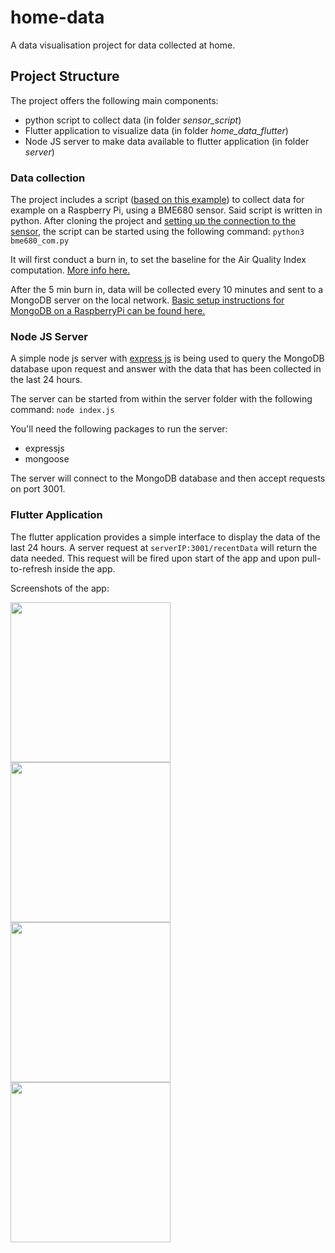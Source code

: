 # home-data

A data visualisation project for data collected at home.

## Project Structure

The project offers the following main components:
- python script to collect data (in folder *sensor_script*)
- Flutter application to visualize data (in folder *home_data_flutter*)
- Node JS server to make data available to flutter application (in folder *server*)

### Data collection

The project includes a script ([based on this example](https://github.com/adafruit/Adafruit_CircuitPython_BME680)) to collect data for example on a Raspberry Pi, using a BME680 sensor. Said script is written in python. After cloning the project and [setting up the connection to the sensor](https://learn.adafruit.com/adafruit-bme680-humidity-temperature-barometic-pressure-voc-gas/python-circuitpython), the script can be started using the following command: `python3 bme680_com.py`

It will first conduct a burn in, to set the baseline for the Air Quality Index computation. [More info here.](https://github.com/pimoroni/bme680-python/blob/master/examples/indoor-air-quality.py)

After the 5 min burn in, data will be collected every 10 minutes and sent to a MongoDB server on the local network. [Basic setup instructions for MongoDB on a RaspberryPi can be found here.](https://www.mongodb.com/developer/how-to/mongodb-on-raspberry-pi/)

### Node JS Server

A simple node js server with [express js](https://expressjs.com/) is being used to query the MongoDB database upon request and answer with the data that has been collected in the last 24 hours.

The server can be started from within the server folder with the following command: `node index.js`

You'll need the following packages to run the server:
- expressjs
- mongoose

The server will connect to the MongoDB database and then accept requests on port 3001.

### Flutter Application

The flutter application provides a simple interface to display the data of the last 24 hours. A server request at `serverIP:3001/recentData` will return the data needed. This request will be fired upon start of the app and upon pull-to-refresh inside the app.

Screenshots of the app:

<img src="https://user-images.githubusercontent.com/47003752/149173881-804ca28a-0225-4f38-91f7-c80d43ac9d95.jpg" width="256" /><img src="https://user-images.githubusercontent.com/47003752/149173883-1a079ff9-1edb-4a7d-a839-c0d151855830.jpg" width="256" /><img src="https://user-images.githubusercontent.com/47003752/149173884-347f1f5e-5553-4a5b-af45-7b3cf5978aa9.jpg" width="256" /><img src="https://user-images.githubusercontent.com/47003752/149173876-9b98f863-b5c1-4c44-a804-b6976ecbe436.jpg" width="256" />

